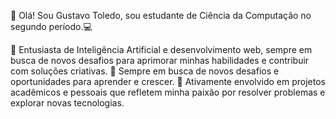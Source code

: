 👋 Olá! Sou Gustavo Toledo, sou estudante de Ciência da Computação no segundo período.💻

🔹 Entusiasta de Inteligência Artificial e desenvolvimento web, sempre em busca de novos desafios para aprimorar minhas habilidades e contribuir com soluções criativas.
🔹 Sempre em busca de novos desafios e oportunidades para aprender e crescer.
🔹 Ativamente envolvido em projetos acadêmicos e pessoais que refletem minha paixão por resolver problemas e explorar novas tecnologias.


